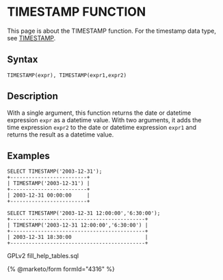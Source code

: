 # TIMESTAMP FUNCTION

This page is about the TIMESTAMP function. For the timestamp data type, see [TIMESTAMP](../../data-types/date-and-time-data-types/timestamp.md).

## Syntax

```
TIMESTAMP(expr), TIMESTAMP(expr1,expr2)
```

## Description

With a single argument, this function returns the date or datetime\
expression `expr` as a datetime value. With two arguments, it adds the\
time expression `expr2` to the date or datetime expression `expr1` and\
returns the result as a datetime value.

## Examples

```
SELECT TIMESTAMP('2003-12-31');
+-------------------------+
| TIMESTAMP('2003-12-31') |
+-------------------------+
| 2003-12-31 00:00:00     |
+-------------------------+

SELECT TIMESTAMP('2003-12-31 12:00:00','6:30:00');
+--------------------------------------------+
| TIMESTAMP('2003-12-31 12:00:00','6:30:00') |
+--------------------------------------------+
| 2003-12-31 18:30:00                        |
+--------------------------------------------+
```

GPLv2 fill\_help\_tables.sql

{% @marketo/form formId="4316" %}
